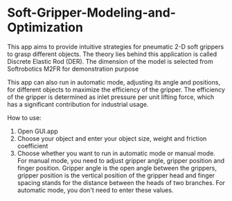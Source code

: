 # Soft-Gripper-Modeling-and-Optimization
This app aims to provide intuitive strategies for pneumatic 2-D soft grippers to grasp different objects. The theory lies behind this application is called Discrete Elastic Rod (DER). The dimension of the model is selected from Softrobotics M2FR for demonstration purpose

This app can also run in automatic mode, adjusting its angle and positions, for different objects to maximize the efficiency of the gripper. The efficiency of the gripper is determined as inlet pressure per unit lifting force, which has a significant contribution for industrial usage. 

How to use:
1. Open GUI.app
2. Choose your object and enter your object size, weight and friction coefficient
3. Choose whether you want to run in automatic mode or manual mode. For manual mode, you need to adjust gripper angle, gripper position and finger position. Gripper angle is the open angle between the grippers, gripper position is the vertical position of the gripper head and finger spacing stands for the distance between the heads of two branches. For automatic mode, you don't need to enter these values.
